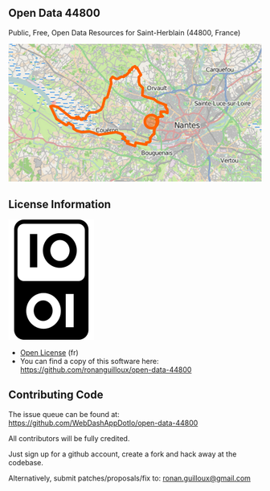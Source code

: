 Open Data 44800
---------------

Public, Free, Open Data Resources for Saint-Herblain (44800, France)

![Saint-Herblain on OpenStreetMap](resources/OpenStreetMap.snapshot.png)

License Information
-------------------

![Open Licence Logo](resources/170px-Logo-licence-ouverte2.svg.png)

* [Open License](http://wiki.data.gouv.fr/images/9/9d/Licence_Ouverte.pdf) (fr)
* You can find a copy of this software here: https://github.com/ronanguilloux/open-data-44800


Contributing Code
-----------------

The issue queue can be found at: https://github.com/WebDashAppDotIo/open-data-44800

All contributors will be fully credited. 

Just sign up for a github account, create a fork and hack away at the codebase.

Alternatively, submit patches/proposals/fix to: ronan.guilloux@gmail.com
